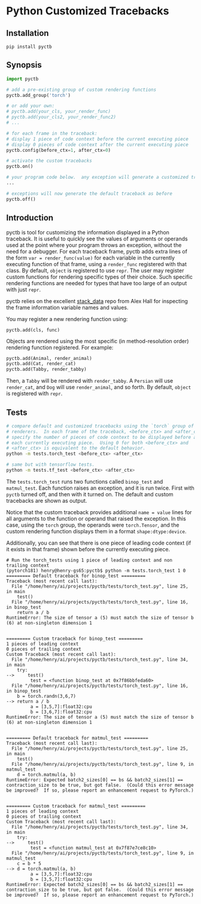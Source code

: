 # Python Customized Tracebacks

## Installation

```
pip install pyctb 
```

## Synopsis

```python
import pyctb

# add a pre-existing group of custom rendering functions
pyctb.add_group('torch')

# or add your own:
# pyctb.add(your_cls, your_render_func)
# pyctb.add(your_cls2, your_render_func2)
# ...

# for each frame in the traceback:
# display 1 piece of code context before the current executing piece
# display 0 pieces of code context after the current executing piece
pyctb.config(before_ctx=1, after_ctx=0)

# activate the custom tracebacks
pyctb.on()

# your program code below.  any exception will generate a customized traceback
...

# exceptions will now generate the default traceback as before
pyctb.off()
```

## Introduction

pyctb is tool for customizing the information displayed in a Python traceback.
It is useful to quickly see the values of arguments or operands used at the
point where your program throws an exception, without the need for a debugger.
For each traceback frame, pyctb adds extra lines of the form `var =
render_func(value)` for each variable in the currently executing function of
that frame, using a `render_func` registered with that class.  By default,
`object` is registered to use `repr`.  The user may register custom functions for
rendering specific types of their choice.  Such specific rendering functions
are needed for types that have too large of an output with just `repr`.

pyctb relies on the excellent
[stack_data](https://github.com/alexmojaki/stack_data) repo from Alex Hall for
inspecting the frame information variable names and values.

You may register a new rendering function using:

`pyctb.add(cls, func)`

Objects are rendered using the most specific (in method-resolution order)
rendering function registered.  For example:

```python
pyctb.add(Animal, render_animal)
pyctb.add(Cat, render_cat)
pyctb.add(Tabby, render_tabby)
```

Then, a `Tabby` will be rendered with `render_tabby`.  A `Persian` will use
`render_cat`, and `Dog` will use `render_animal`, and so forth.  By default,
`object` is registered with `repr`.

## Tests

```bash
# compare default and customized tracebacks using the `torch` group of
# renderers.  In each frame of the traceback, <before_ctx> and <after_ctx>
# specify the number of pieces of code context to be displayed before and after
# each currently executing piece.  Using 0 for both <before_ctx> and
# <after_ctx> is equivalent to the default behavior.
python -m tests.torch_test <before_ctx> <after_ctx>

# same but with tensorflow tests.
python -m tests.tf_test <before_ctx> <after_ctx>
```

The `tests.torch_test` runs two functions called `binop_test` and
`matmul_test`.  Each function raises an exception, and it is run twice.  First
with `pyctb` turned off, and then with it turned on.  The default and custom
tracebacks are shown as output.

Notice that the custom traceback provides additional `name = value` lines for
all arguments to the function or operand that raised the exception.  In this
case, using the `torch` group, the operands were `torch.Tensor`, and the custom
rendering function displays them in a format `shape:dtype:device`.

Additionally, you can see that there is one piece of leading code context (if
it exists in that frame) shown before the currently executing piece.

```
# Run the torch_tests using 1 piece of leading context and non trailing context
(pytorch181) henry@henry-gs65:pyctb$ python -m tests.torch_test 1 0
========= Default traceback for binop_test =========
Traceback (most recent call last):
  File "/home/henry/ai/projects/pyctb/tests/torch_test.py", line 25, in main
    test()
  File "/home/henry/ai/projects/pyctb/tests/torch_test.py", line 16, in binop_test
    return a / b
RuntimeError: The size of tensor a (5) must match the size of tensor b (6) at non-singleton dimension 1


========= Custom traceback for binop_test =========
1 pieces of leading context
0 pieces of trailing context
Custom Traceback (most recent call last):
  File "/home/henry/ai/projects/pyctb/tests/torch_test.py", line 34, in main
    try:
-->     test()
         test = <function binop_test at 0x7f86bbfeda60>
  File "/home/henry/ai/projects/pyctb/tests/torch_test.py", line 16, in binop_test
    b = torch.randn(3,6,7)
--> return a / b
         a = [3,5,7]:float32:cpu
         b = [3,6,7]:float32:cpu
RuntimeError: The size of tensor a (5) must match the size of tensor b (6) at non-singleton dimension 1


========= Default traceback for matmul_test =========
Traceback (most recent call last):
  File "/home/henry/ai/projects/pyctb/tests/torch_test.py", line 25, in main
    test()
  File "/home/henry/ai/projects/pyctb/tests/torch_test.py", line 9, in matmul_test
    d = torch.matmul(a, b)
RuntimeError: Expected batch2_sizes[0] == bs && batch2_sizes[1] == contraction_size to be true, but got false.  (Could this error message be improved?  If so, please report an enhancement request to PyTorch.)


========= Custom traceback for matmul_test =========
1 pieces of leading context
0 pieces of trailing context
Custom Traceback (most recent call last):
  File "/home/henry/ai/projects/pyctb/tests/torch_test.py", line 34, in main
    try:
-->     test()
         test = <function matmul_test at 0x7f87e7ce8c10>
  File "/home/henry/ai/projects/pyctb/tests/torch_test.py", line 9, in matmul_test
    c = b * 5
--> d = torch.matmul(a, b)
         a = [3,5,7]:float32:cpu
         b = [3,5,7]:float32:cpu
RuntimeError: Expected batch2_sizes[0] == bs && batch2_sizes[1] == contraction_size to be true, but got false.  (Could this error message be improved?  If so, please report an enhancement request to PyTorch.)
```


